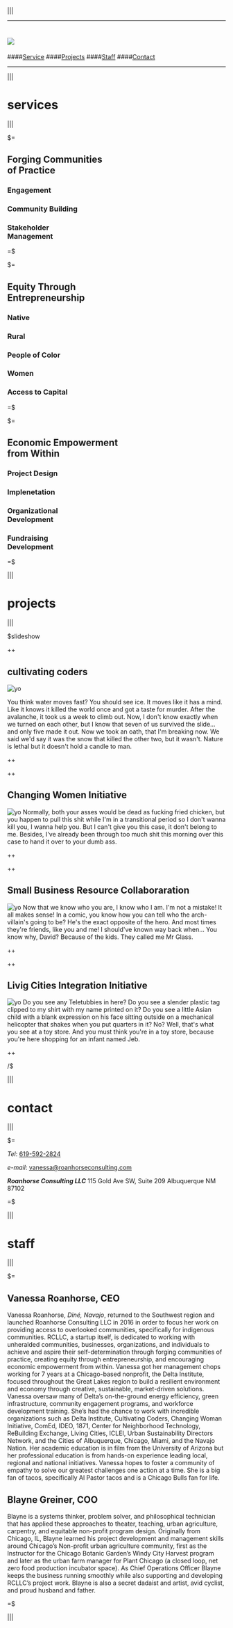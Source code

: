 |||

----

# ![](logo.png)

####[Service](/#services) 
####[Projects](/#projects) 
####[Staff](/#staff) 
####[Contact](/#contact)

----

|||

# services 

|||

$=

## Forging Communities </br> of Practice
### Engagement
### Community Building
### Stakeholder </br> Management

=$

$=

## Equity Through </br> Entrepreneurship
### Native
### Rural
### People of Color
### Women
### Access to Capital

=$

$=

## Economic Empowerment </br> from Within
### Project Design
### Implenetation
### Organizational </br> Development
### Fundraising </br> Development

=$

|||


# projects 

|||

$slideshow

++

## cultivating coders

![yo](http://fillmurray.com/300/300) 

You think water moves fast? You should see ice. It moves like it has a mind. Like it knows it killed the world once and got a taste for murder. After the avalanche, it took us a week to climb out. Now, I don't know exactly when we turned on each other, but I know that seven of us survived the slide... and only five made it out. Now we took an oath, that I'm breaking now. We said we'd say it was the snow that killed the other two, but it wasn't. Nature is lethal but it doesn't hold a candle to man.

++

++

## Changing Women Initiative
![yo](http://fillmurray.com/g/150/150) Normally, both your asses would be dead as fucking fried chicken, but you happen to pull this shit while I'm in a transitional period so I don't wanna kill you, I wanna help you. But I can't give you this case, it don't belong to me. Besides, I've already been through too much shit this morning over this case to hand it over to your dumb ass.

++

++

## Small Business Resource Collaboraration
![yo](http://fillmurray.com/g/600/200) Now that we know who you are, I know who I am. I'm not a mistake! It all makes sense! In a comic, you know how you can tell who the arch-villain's going to be? He's the exact opposite of the hero. And most times they're friends, like you and me! I should've known way back when... You know why, David? Because of the kids. They called me Mr Glass.

++

++

## Livig Cities Integration Initiative
![yo](http://fillmurray.com/100/300) Do you see any Teletubbies in here? Do you see a slender plastic tag clipped to my shirt with my name printed on it? Do you see a little Asian child with a blank expression on his face sitting outside on a mechanical helicopter that shakes when you put quarters in it? No? Well, that's what you see at a toy store. And you must think you're in a toy store, because you're here shopping for an infant named Jeb.

++

/$

|||

# contact 

|||

$=

*Tel*: [619-592-2824](tel:+6195922824)

*e-mail*: [vanessa@roanhorseconsulting.com](mailto:vanessa@roanhorseconsulting.com)

***Roanhorse Consulting LLC***
115 Gold Ave SW, Suite 209
Albuquerque NM 87102

=$

|||

# staff 

|||

$=

## Vanessa Roanhorse, CEO

Vanessa Roanhorse, *Diné, Navajo*, returned to the Southwest region  and launched Roanhorse Consulting LLC in 2016 in order to focus her work on providing access to overlooked communities, specifically for indigenous communities.  RCLLC, a startup itself, is dedicated to working with unheralded communities, businesses, organizations, and individuals to achieve and aspire their self-determination through forging communities of practice, creating equity through entrepreneurship, and encouraging economic empowerment from within.  Vanessa got her management chops working for 7 years at a Chicago-based nonprofit, the Delta Institute, focused throughout the Great Lakes region to build a resilient environment and economy through creative, sustainable, market-driven solutions. Vanessa oversaw many of Delta’s on-the-ground energy efficiency, green infrastructure, community engagement programs, and workforce development training. She’s had the chance to work with incredible organizations such as Delta Institute, Cultivating Coders, Changing Woman Initiative, ComEd, IDEO, 1871, Center for Neighborhood Technology, ReBuilding Exchange, Living Cities, ICLEI, Urban Sustainability Directors Network, and the Cities of Albuquerque, Chicago, Miami, and the Navajo Nation. Her academic education is in film from the University of Arizona but her professional education is from hands-on experience leading local, regional and national initiatives. Vanessa hopes to foster a community of empathy to solve our greatest challenges one action at a time. She is a big fan of tacos, specifically Al Pastor tacos and is a Chicago Bulls fan for life.

## Blayne Greiner, COO

Blayne is a systems thinker, problem solver, and philosophical technician that has applied these approaches to theater, teaching, urban agriculture, carpentry, and equitable non-profit program design. Originally from Chicago, IL, Blayne learned his project development and management skills around Chicago’s Non-profit urban agriculture community, first as the Instructor for the Chicago Botanic Garden’s Windy City Harvest program and later as the urban farm manager for Plant Chicago (a closed loop, net zero food production incubator space). As Chief Operations Officer Blayne keeps the business running smoothly while also supporting and developing RCLLC’s project work. Blayne is also a secret dadaist and artist, avid cyclist, and proud husband and father.

=$

|||


